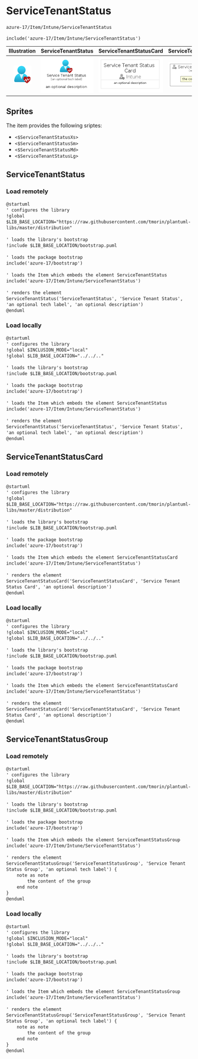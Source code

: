 # ServiceTenantStatus


```text
azure-17/Item/Intune/ServiceTenantStatus
```

```text
include('azure-17/Item/Intune/ServiceTenantStatus')
```



| Illustration | ServiceTenantStatus | ServiceTenantStatusCard | ServiceTenantStatusGroup |
| :---: | :---: | :---: | :---: |
| ![illustration for Illustration](../../../azure-17/Item/Intune/ServiceTenantStatus.png) | ![illustration for ServiceTenantStatus](../../../azure-17/Item/Intune/ServiceTenantStatus.Local.png) | ![illustration for ServiceTenantStatusCard](../../../azure-17/Item/Intune/ServiceTenantStatusCard.Local.png) | ![illustration for ServiceTenantStatusGroup](../../../azure-17/Item/Intune/ServiceTenantStatusGroup.Local.png) |



## Sprites
The item provides the following sriptes:

- `<$ServiceTenantStatusXs>`
- `<$ServiceTenantStatusSm>`
- `<$ServiceTenantStatusMd>`
- `<$ServiceTenantStatusLg>`





## ServiceTenantStatus

### Load remotely
```plantuml
@startuml
' configures the library
!global $LIB_BASE_LOCATION="https://raw.githubusercontent.com/tmorin/plantuml-libs/master/distribution"

' loads the library's bootstrap
!include $LIB_BASE_LOCATION/bootstrap.puml

' loads the package bootstrap
include('azure-17/bootstrap')

' loads the Item which embeds the element ServiceTenantStatus
include('azure-17/Item/Intune/ServiceTenantStatus')

' renders the element
ServiceTenantStatus('ServiceTenantStatus', 'Service Tenant Status', 'an optional tech label', 'an optional description')
@enduml
```

### Load locally
```plantuml
@startuml
' configures the library
!global $INCLUSION_MODE="local"
!global $LIB_BASE_LOCATION="../../.."

' loads the library's bootstrap
!include $LIB_BASE_LOCATION/bootstrap.puml

' loads the package bootstrap
include('azure-17/bootstrap')

' loads the Item which embeds the element ServiceTenantStatus
include('azure-17/Item/Intune/ServiceTenantStatus')

' renders the element
ServiceTenantStatus('ServiceTenantStatus', 'Service Tenant Status', 'an optional tech label', 'an optional description')
@enduml
```

## ServiceTenantStatusCard

### Load remotely
```plantuml
@startuml
' configures the library
!global $LIB_BASE_LOCATION="https://raw.githubusercontent.com/tmorin/plantuml-libs/master/distribution"

' loads the library's bootstrap
!include $LIB_BASE_LOCATION/bootstrap.puml

' loads the package bootstrap
include('azure-17/bootstrap')

' loads the Item which embeds the element ServiceTenantStatusCard
include('azure-17/Item/Intune/ServiceTenantStatus')

' renders the element
ServiceTenantStatusCard('ServiceTenantStatusCard', 'Service Tenant Status Card', 'an optional description')
@enduml
```

### Load locally
```plantuml
@startuml
' configures the library
!global $INCLUSION_MODE="local"
!global $LIB_BASE_LOCATION="../../.."

' loads the library's bootstrap
!include $LIB_BASE_LOCATION/bootstrap.puml

' loads the package bootstrap
include('azure-17/bootstrap')

' loads the Item which embeds the element ServiceTenantStatusCard
include('azure-17/Item/Intune/ServiceTenantStatus')

' renders the element
ServiceTenantStatusCard('ServiceTenantStatusCard', 'Service Tenant Status Card', 'an optional description')
@enduml
```

## ServiceTenantStatusGroup

### Load remotely
```plantuml
@startuml
' configures the library
!global $LIB_BASE_LOCATION="https://raw.githubusercontent.com/tmorin/plantuml-libs/master/distribution"

' loads the library's bootstrap
!include $LIB_BASE_LOCATION/bootstrap.puml

' loads the package bootstrap
include('azure-17/bootstrap')

' loads the Item which embeds the element ServiceTenantStatusGroup
include('azure-17/Item/Intune/ServiceTenantStatus')

' renders the element
ServiceTenantStatusGroup('ServiceTenantStatusGroup', 'Service Tenant Status Group', 'an optional tech label') {
    note as note
        the content of the group
    end note
}
@enduml
```

### Load locally
```plantuml
@startuml
' configures the library
!global $INCLUSION_MODE="local"
!global $LIB_BASE_LOCATION="../../.."

' loads the library's bootstrap
!include $LIB_BASE_LOCATION/bootstrap.puml

' loads the package bootstrap
include('azure-17/bootstrap')

' loads the Item which embeds the element ServiceTenantStatusGroup
include('azure-17/Item/Intune/ServiceTenantStatus')

' renders the element
ServiceTenantStatusGroup('ServiceTenantStatusGroup', 'Service Tenant Status Group', 'an optional tech label') {
    note as note
        the content of the group
    end note
}
@enduml
```

